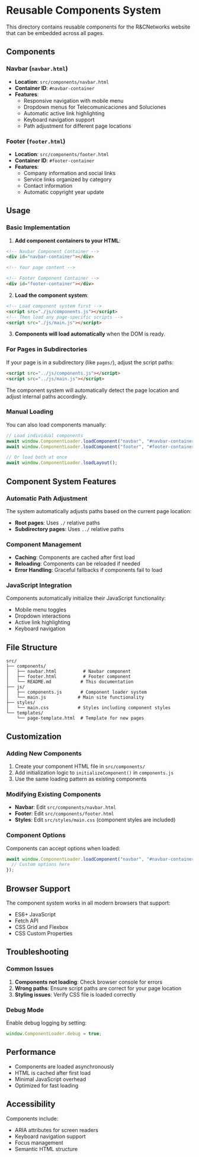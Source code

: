 # Reusable Components System

This directory contains reusable components for the R&CNetworks website that can be embedded across all pages.

## Components

### Navbar (`navbar.html`)

- **Location**: `src/components/navbar.html`
- **Container ID**: `#navbar-container`
- **Features**:
  - Responsive navigation with mobile menu
  - Dropdown menus for Telecomunicaciones and Soluciones
  - Automatic active link highlighting
  - Keyboard navigation support
  - Path adjustment for different page locations

### Footer (`footer.html`)

- **Location**: `src/components/footer.html`
- **Container ID**: `#footer-container`
- **Features**:
  - Company information and social links
  - Service links organized by category
  - Contact information
  - Automatic copyright year update

## Usage

### Basic Implementation

1. **Add component containers to your HTML**:

```html
<!-- Navbar Component Container -->
<div id="navbar-container"></div>

<!-- Your page content -->

<!-- Footer Component Container -->
<div id="footer-container"></div>
```

2. **Load the component system**:

```html
<!-- Load component system first -->
<script src="./js/components.js"></script>
<!-- Then load any page-specific scripts -->
<script src="./js/main.js"></script>
```

3. **Components will load automatically** when the DOM is ready.

### For Pages in Subdirectories

If your page is in a subdirectory (like `pages/`), adjust the script paths:

```html
<script src="../js/components.js"></script>
<script src="../js/main.js"></script>
```

The component system will automatically detect the page location and adjust internal paths accordingly.

### Manual Loading

You can also load components manually:

```javascript
// Load individual components
await window.ComponentLoader.loadComponent("navbar", "#navbar-container");
await window.ComponentLoader.loadComponent("footer", "#footer-container");

// Or load both at once
await window.ComponentLoader.loadLayout();
```

## Component System Features

### Automatic Path Adjustment

The system automatically adjusts paths based on the current page location:

- **Root pages**: Uses `./` relative paths
- **Subdirectory pages**: Uses `../` relative paths

### Component Management

- **Caching**: Components are cached after first load
- **Reloading**: Components can be reloaded if needed
- **Error Handling**: Graceful fallbacks if components fail to load

### JavaScript Integration

Components automatically initialize their JavaScript functionality:

- Mobile menu toggles
- Dropdown interactions
- Active link highlighting
- Keyboard navigation

## File Structure

```
src/
├── components/
│   ├── navbar.html          # Navbar component
│   ├── footer.html          # Footer component
│   └── README.md           # This documentation
├── js/
│   ├── components.js       # Component loader system
│   └── main.js            # Main site functionality
├── styles/
│   └── main.css           # Styles including component styles
└── templates/
    └── page-template.html  # Template for new pages
```

## Customization

### Adding New Components

1. Create your component HTML file in `src/components/`
2. Add initialization logic to `initializeComponent()` in `components.js`
3. Use the same loading pattern as existing components

### Modifying Existing Components

- **Navbar**: Edit `src/components/navbar.html`
- **Footer**: Edit `src/components/footer.html`
- **Styles**: Edit `src/styles/main.css` (component styles are included)

### Component Options

Components can accept options when loaded:

```javascript
await window.ComponentLoader.loadComponent("navbar", "#navbar-container", {
  // Custom options here
});
```

## Browser Support

The component system works in all modern browsers that support:

- ES6+ JavaScript
- Fetch API
- CSS Grid and Flexbox
- CSS Custom Properties

## Troubleshooting

### Common Issues

1. **Components not loading**: Check browser console for errors
2. **Wrong paths**: Ensure script paths are correct for your page location
3. **Styling issues**: Verify CSS file is loaded correctly

### Debug Mode

Enable debug logging by setting:

```javascript
window.ComponentLoader.debug = true;
```

## Performance

- Components are loaded asynchronously
- HTML is cached after first load
- Minimal JavaScript overhead
- Optimized for fast loading

## Accessibility

Components include:

- ARIA attributes for screen readers
- Keyboard navigation support
- Focus management
- Semantic HTML structure

